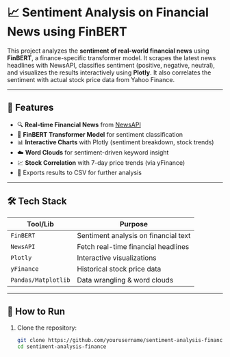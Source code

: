 # 📈 Sentiment Analysis on Financial News using FinBERT

This project analyzes the **sentiment of real-world financial news** using **FinBERT**, a finance-specific transformer model. It scrapes the latest news headlines with NewsAPI, classifies sentiment (positive, negative, neutral), and visualizes the results interactively using **Plotly**. It also correlates the sentiment with actual stock price data from Yahoo Finance.

---

## 🚀 Features

- 🔍 **Real-time Financial News** from [NewsAPI](https://newsapi.org)
- 🧠 **FinBERT Transformer Model** for sentiment classification
- 📊 **Interactive Charts** with Plotly (sentiment breakdown, stock trends)
- ☁️ **Word Clouds** for sentiment-driven keyword insight
- 💹 **Stock Correlation** with 7-day price trends (via yFinance)
- 🧾 Exports results to CSV for further analysis

---

## 🛠️ Tech Stack

| Tool/Lib         | Purpose                             |
|------------------|-------------------------------------|
| `FinBERT`        | Sentiment analysis on financial text |
| `NewsAPI`        | Fetch real-time financial headlines  |
| `Plotly`         | Interactive visualizations          |
| `yFinance`       | Historical stock price data         |
| `Pandas/Matplotlib` | Data wrangling & word clouds    |

---

## 🧪 How to Run

1. Clone the repository:
   ```bash
   git clone https://github.com/yourusername/sentiment-analysis-finance.git
   cd sentiment-analysis-finance
